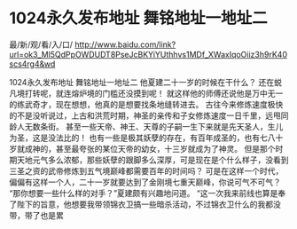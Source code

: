 # 1024永久发布地址 舞铭地址一地址二

最/新/观/看/入/口/ http://www.baidu.com/link?url=ok3_Ml5QdPpOWDUDT8PseJcBKYiYUthhvs1MDf_XWaxIqoOiiz3h9rK40scs4rg4&wd


1024永久发布地址 舞铭地址一地址二
 他夏建二十一岁的时候在干什么？
    还在蜕凡境打转呢，就连熔炉境的门槛还没摸到呢！
    就这样他的师傅还说他是万中无一的练武奇才，现在想想，他真的是想要找条地缝转进去。
    古往今来修炼速度极快的不是没听说过，上古和洪荒时期，神圣的亲传和子女修炼速度一日千里，远甩同龄人无数条街。
    甚至一些天帝、神王、天尊的子嗣一生下来就是先天圣人，生儿为圣，这是没法比的！
    也有一些是极其妖孽的存在，有百年成圣的，也有七八十岁就成神的，甚至最夸张的某位天帝的幼女，十三岁就成为了神灵。
    但是那个时期天地元气多么浓郁，那些妖孽的跟脚多么深厚，可是现在是个什么样子，没看到三圣之资的武帝修炼到五气境巅峰都需要百年的时间吗？
    可是在这样一个时代，偏偏有这样一个人，二十一岁就要达到了金刚境七重天巅峰，你说可气不可气？
    “那你想要一些什么样的对手？”夏建颇有兴趣地问道。
    “这一次我来前线也算是奉了陛下的旨意，他想要我带领锦衣卫搞一些暗杀活动，不过锦衣卫什么的我都没带，带了也是累

